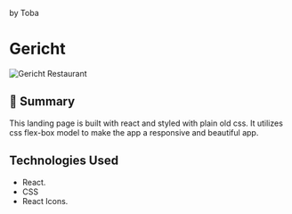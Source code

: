 by Toba

# Gericht

![Gericht Restaurant](https://i.ibb.co/dt5njzZ/geu.png)

## 📣 Summary
This landing page is built with react and styled with plain old css. It utilizes css flex-box model to make the app a responsive and beautiful app.

## Technologies Used
* React.
* CSS
* React Icons.